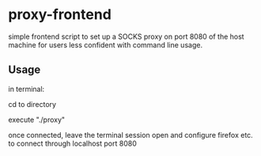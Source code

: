 proxy-frontend
==============

simple frontend script to set up a SOCKS proxy on port 8080
of the host machine for users less confident with command line usage.

Usage
-----

in terminal:

cd to directory

execute "./proxy"

once connected, leave the terminal session open and configure firefox etc. 
to connect through localhost port 8080

